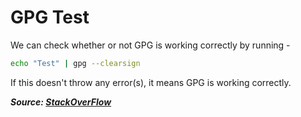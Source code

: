 # GPG Test

We can check whether or not GPG is working correctly by running -

```bash
echo "Test" | gpg --clearsign
```

If this doesn't throw any error(s), it means GPG is working correctly.

***Source: [StackOverFlow](https://stackoverflow.com/a/41054093)***